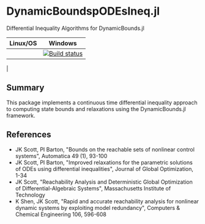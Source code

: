 # DynamicBoundspODEsIneq.jl
Differential Inequality Algorithms for DynamicBounds.jl

| **Linux/OS**                                                                     | **Windows**                                             |                       
|:--------------------------------------------------------------------------------:|:-------------------------------------------------------:|
|  | [![Build status](https://ci.appveyor.com/api/projects/status/ewhcnsx67svk6wa0?svg=true)](https://ci.appveyor.com/project/mewilhel/dynamicboundspodesineq-jl)
 |

## Summary
This package implements a continuous time differential inequality approach to
computing state bounds and relaxations using the DynamicBounds.jl framework.

## References
- JK Scott, PI Barton, "Bounds on the reachable sets of nonlinear control systems",
  Automatica 49 (1), 93-100
- JK Scott, PI Barton, "Improved relaxations for the parametric solutions of ODEs using differential inequalities", Journal of Global Optimization, 1-34
- JK Scott, "Reachability Analysis and Deterministic Global Optimization of Differential-Algebraic Systems", Massachusetts Institute of Technology
- K Shen, JK Scott, "Rapid and accurate reachability analysis for nonlinear dynamic systems by exploiting model redundancy", Computers & Chemical Engineering 106, 596-608
